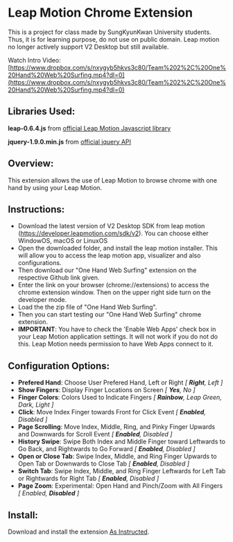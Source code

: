 
Leap Motion Chrome Extension
===

This is a project for class made by SungKyunKwan University students. Thus, it is for learning purpose, do not use on public domain. Leap motion no longer actively support V2 Desktop but still available.

Watch Intro Video: [https://www.dropbox.com/s/nxygyb5hkvs3c80/Team%202%2C%20One%20Hand%20Web%20Surfing.mp4?dl=0](https://www.dropbox.com/s/nxygyb5hkvs3c80/Team%202%2C%20One%20Hand%20Web%20Surfing.mp4?dl=0)


Libraries Used:
---

**leap-0.6.4.js** from [official Leap Motion Javascript library](https://github.com/leapmotion/leapjs)

**jquery-1.9.0.min.js** from [official jquery API](https://blog.jquery.com/2013/01/15/jquery-1-9-final-jquery-2-0-beta-migrate-final-released/)


Overview:
---

This extension allows the use of Leap Motion to browse chrome with one hand by using your Leap Motion.


Instructions:
---

* Download the latest version of V2 Desktop SDK from leap motion (https://developer.leapmotion.com/sdk/v2). You can choose either WindowOS, macOS or LinuxOS
* Open the downloaded folder, and install the leap motion installer. This will allow you to access the leap motion app, visualizer and also configurations.
* Then download our "One Hand Web Surfing" extension on the respective Github link given.
* Enter the link on your browser (chrome://extensions) to access the chrome extension window. Then on the upper right side turn on the developer mode.
* Load the the zip file of "One Hand Web Surfing".
* Then you can start testing our "One Hand Web Surfing" chrome extension.
* **IMPORTANT**: You have to check the 'Enable Web Apps' check box in your Leap Motion application settings.  It will not work if you do not do this.  Leap Motion needs permission to have Web Apps connect to it.


Configuration Options:
---

* __Prefered Hand__: Choose User Prefered Hand, Left or Right _[ **Right**, Left ]_
* __Show Fingers__: Display Finger Locations on Screen _[ **Yes**, No ]_
* __Finger Colors__: Colors Used to Indicate Fingers _[ **Rainbow**, Leap Green, Dark, Light ]_
* __Click__:  Move Index Finger towards Front for Click Event _[ **Enabled**, Disabled ]_
* __Page Scrolling__:  Move Index, Middle, Ring, and Pinky Finger Upwards and Downwards for Scroll Event _[ **Enabled**, Disabled ]_
* __History Swipe__: Swipe Both Index and Middle Finger toward Leftwards to Go Back, and Rightwards to Go Forward _[ **Enabled**, Disabled ]_
* __Open or Close Tab__:  Swipe Index, Middle, and Ring Finger Upwards to Open Tab or Downwards to Close Tab _[ **Enabled**, Disabled ]_
* __Switch Tab__:  Swipe Index, Middle, and Ring Finger Leftwards for Left Tab or Rightwards for Right Tab _[ **Enabled**, Disabled ]_
* __Page Zoom__: Experimental:  Open Hand and Pinch/Zoom with All Fingers _[ Enabled, **Disabled** ]_


Install:
---

Download and install the extension [As Instructed](http://developer.chrome.com/extensions/getstarted.html#unpacked).
